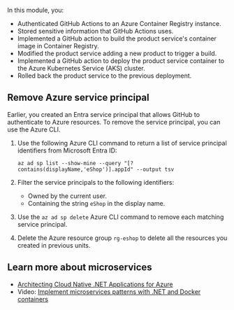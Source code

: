 In this module, you:

- Authenticated GitHub Actions to an Azure Container Registry instance.
- Stored sensitive information that GitHub Actions uses.
- Implemented a GitHub action to build the product service's container image in Container Registry.
- Modified the product service adding a new product to trigger a build.
- Implemented a GitHub action to deploy the product service container to the Azure Kubernetes Service (AKS) cluster.
- Rolled back the product service to the previous deployment.

## Remove Azure service principal

Earlier, you created an Entra service principal that allows GitHub to authenticate to Azure resources. To remove the service principal, you can use the Azure CLI.

1. Use the following Azure CLI command to return a list of service principal identifiers from Microsoft Entra ID:

   ```azurecli
   az ad sp list --show-mine --query "[?contains(displayName,'eShop')].appId" --output tsv
   ```

1. Filter the service principals to the following identifiers:

   - Owned by the current user.
   - Containing the string `eShop` in the display name.
   
1. Use the `az ad sp delete` Azure CLI command to remove each matching service principal.

1. Delete the Azure resource group `rg-eshop` to delete all the resources you created in previous units.

## Learn more about microservices

- [Architecting Cloud Native .NET Applications for Azure](/dotnet/architecture/cloud-native/)
- Video: [Implement microservices patterns with .NET and Docker containers](https://aka.ms/microservices-video)
